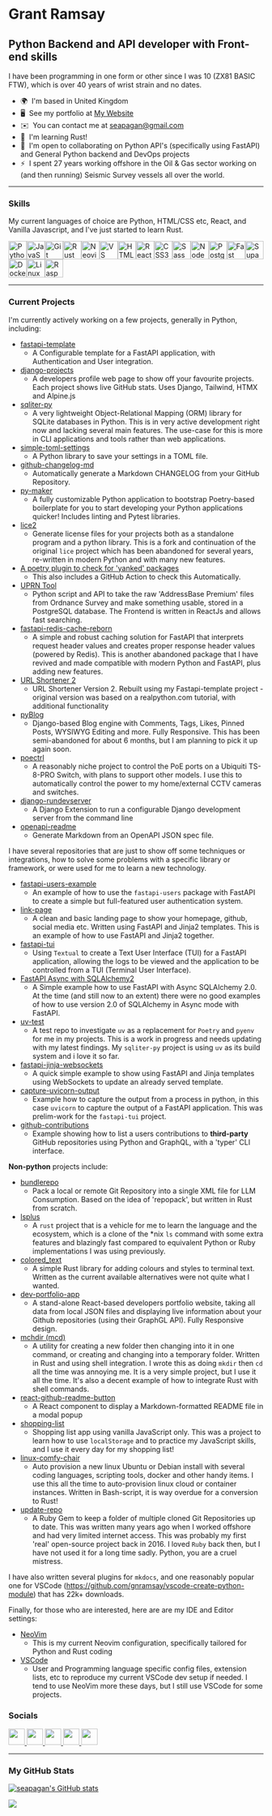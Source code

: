 # Grant Ramsay

## Python Backend and API developer with Front-end skills

I have been programming in one form or other since I was 10 (ZX81 BASIC FTW),
which is over 40 years of wrist strain and no dates.

* 🌍  I'm based in United Kingdom
* 🖥️  See my portfolio at [My Website](http://www.gnramsay.com)
* ✉️  You can contact me at [seapagan@gmail.com](mailto:seapagan@gmail.com)
* 🧠  I'm learning Rust!
* 🤝  I'm open to collaborating on Python API's (specifically using FastAPI) and General Python backend and DevOps projects
* ⚡  I spent 27 years working offshore in the Oil & Gas sector working on (and then running) Seismic Survey vessels all over the world.

---

### Skills

My current languages of choice are Python, HTML/CSS etc, React, and Vanilla
Javascript, and I've just started to learn Rust.

<p align="left">
<a href="https://www.python.org/" target="_blank" rel="noreferrer"><img src="https://raw.githubusercontent.com/danielcranney/readme-generator/main/public/icons/skills/python-colored.svg" width="36" height="36" alt="Python" /></a><a href="https://developer.mozilla.org/en-US/docs/Web/JavaScript" target="_blank" rel="noreferrer"><img src="https://raw.githubusercontent.com/danielcranney/readme-generator/main/public/icons/skills/javascript-colored.svg" width="36" height="36" alt="JavaScript" /></a><a href="https://git-scm.com/" target="_blank" rel="noreferrer"><img src="https://raw.githubusercontent.com/danielcranney/readme-generator/main/public/icons/skills/git-colored.svg" width="36" height="36" alt="Git" /></a><a href="https://www.rust-lang.org/" target="_blank" rel="noreferrer"><img src="https://raw.githubusercontent.com/danielcranney/readme-generator/main/public/icons/skills/rust-colored.svg" width="36" height="36" alt="Rust" /></a><a href="https://neovim.io/" target="_blank" rel="noreferrer"><img src="https://raw.githubusercontent.com/danielcranney/readme-generator/main/public/icons/skills/neovim.svg" width="36" height="36" alt="Neovim" /></a><a href="https://code.visualstudio.com/" target="_blank" rel="noreferrer"><img src="https://raw.githubusercontent.com/danielcranney/readme-generator/main/public/icons/skills/visualstudiocode.svg" width="36" height="36" alt="VS Code" /></a><a href="https://developer.mozilla.org/en-US/docs/Glossary/HTML5" target="_blank" rel="noreferrer"><img src="https://raw.githubusercontent.com/danielcranney/readme-generator/main/public/icons/skills/html5-colored.svg" width="36" height="36" alt="HTML5" /></a><a href="https://reactjs.org/" target="_blank" rel="noreferrer"><img src="https://raw.githubusercontent.com/danielcranney/readme-generator/main/public/icons/skills/react-colored.svg" width="36" height="36" alt="React" /></a><a href="https://www.w3.org/TR/CSS/#css" target="_blank" rel="noreferrer"><img src="https://raw.githubusercontent.com/danielcranney/readme-generator/main/public/icons/skills/css3-colored.svg" width="36" height="36" alt="CSS3" /></a><a href="https://sass-lang.com/" target="_blank" rel="noreferrer"><img src="https://raw.githubusercontent.com/danielcranney/readme-generator/main/public/icons/skills/sass-colored.svg" width="36" height="36" alt="Sass" /></a><a href="https://nodejs.org/en/" target="_blank" rel="noreferrer"><img src="https://raw.githubusercontent.com/danielcranney/readme-generator/main/public/icons/skills/nodejs-colored.svg" width="36" height="36" alt="NodeJS" /></a><a href="https://www.postgresql.org/" target="_blank" rel="noreferrer"><img src="https://raw.githubusercontent.com/danielcranney/readme-generator/main/public/icons/skills/postgresql-colored.svg" width="36" height="36" alt="PostgreSQL" /></a><a href="https://fastapi.tiangolo.com/" target="_blank" rel="noreferrer"><img src="https://raw.githubusercontent.com/danielcranney/readme-generator/main/public/icons/skills/fastapi-colored.svg" width="36" height="36" alt="Fast API" /></a><a href="https://supabase.io/" target="_blank" rel="noreferrer"><img src="https://raw.githubusercontent.com/danielcranney/readme-generator/main/public/icons/skills/supabase-colored.svg" width="36" height="36" alt="Supabase" /></a><a href="https://www.docker.com/" target="_blank" rel="noreferrer"><img src="https://raw.githubusercontent.com/danielcranney/readme-generator/main/public/icons/skills/docker-colored.svg" width="36" height="36" alt="Docker" /></a><a href="https://www.linux.org" target="_blank" rel="noreferrer"><img src="https://raw.githubusercontent.com/danielcranney/readme-generator/main/public/icons/skills/linux-colored.svg" width="36" height="36" alt="Linux" /></a><a href="https://www.raspberrypi.org/" target="_blank" rel="noreferrer"><img src="https://raw.githubusercontent.com/danielcranney/readme-generator/main/public/icons/skills/raspberrypi-colored.svg" width="36" height="36" alt="Raspberry Pi" /></a>
</p>

---

### Current Projects

I'm currently actively working on a few projects, generally in Python,
including:

* [fastapi-template](https://github.com/seapagan/fastapi-template)
  * A Configurable template for a FastAPI application, with Authentication and
  User integration.
* [django-projects](https://github.com/seapagan/django-projects)
  * A developers profile web page to show off your favourite projects. Each
  project shows live GitHub stats. Uses Django, Tailwind, HTMX and Alpine.js
* [sqliter-py](https://github.com/seapagan/sqliter-py)
  * A very lightweight Object-Relational Mapping (ORM) library for SQLite
    databases in Python. This is in very active development right now and
    lacking several main features. The use-case for this is more in CLI
    applications and tools rather than web applications.
* [simple-toml-settings](https://github.com/seapagan/simple-toml-settings)
  * A Python library to save your settings in a TOML file.
* [github-changelog-md](https://github.com/seapagan/github-changelog-md)
  * Automatically generate a Markdown CHANGELOG from your GitHub Repository.
* [py-maker](https://github.com/seapagan/py-maker)
  * A fully customizable Python application to bootstrap Poetry-based
  boilerplate for you to start developing your Python applications quicker!
  Includes linting and Pytest libraries.
* [lice2](https://github.com/seapagan/lice2)
  * Generate license files for your
  projects both as a standalone program and a python library. This is a fork and
  continuation of the original `lice` project which has been abandoned for
  several years, re-written in modern Python and with many new features.
* [A poetry plugin to check for 'yanked'
  packages](https://github.com/seapagan/poetry-plugin-check-yanked)
  * This also includes a GitHub Action to check this Automatically.
* [UPRN Tool](https://github.com/seapagan/uprn-mangle)
  * Python script and API to take the raw 'AddressBase Premium' files from
  Ordnance Survey and make something usable, stored in a PostgreSQL database.
  The Frontend is written in ReactJs and allows fast searching.
* [fastapi-redis-cache-reborn](https://github.com/seapagan/fastapi-redis-cache-reborn)
  * A simple and robust caching solution for FastAPI that interprets request
    header values and creates proper response header values (powered by Redis).
    This is another abandoned package that I have revived and made compatible
    with modern Python and FastAPI, plus adding new features.
* [URL Shortener 2](https://github.com/seapagan/url-shortener2)
  * URL Shortener Version 2. Rebuilt using my Fastapi-template project -
    original version was based on a realpython.com tutorial, with additional
    functionality
* [pyBlog](https://github.com/seapagan/pyBlog)
  * Django-based Blog engine with Comments, Tags, Likes, Pinned Posts, WYSIWYG
    Editing and more. Fully Responsive. This has been semi-abandoned for about 6
    months, but I am planning to pick it up again soon.
* [poectrl](https://github.com/seapagan/shopping-list)
  * A reasonably niche project to control the PoE ports on a Ubiquiti TS-8-PRO
    Switch, with plans to support other models. I use this to automatically
    control the power to my home/external CCTV cameras and switches.
* [django-rundevserver](https://github.com/seapagan/django-rundevserver)
  * A Django Extension to run a configurable Django development server from the
    command line
* [openapi-readme](https://github.com/seapagan/openapi-readme)
  * Generate Markdown from an OpenAPI JSON spec file.

I have several repositories that are just to show off some techniques or
integrations, how to solve some problems with a specific library or framework,
or were used for me to learn a new technology.

* [fastapi-users-example](https://github.com/seapagan/fastapi-users-example)
  * An example of how to use the `fastapi-users` package with FastAPI to create
    a simple but full-featured user authentication system.
* [link-page](https://github.com/seapagan/link-page)
  * A clean and basic landing page to show your homepage, github, social media
    etc. Written using FastAPI and Jinja2 templates. This is an example of
    how to use FastAPI and Jinja2 together.
* [fastapi-tui](https://github.com/seapagan/fastapi-tui)
  * Using `Textual` to create a Text User Interface (TUI) for a FastAPI
    application, allowing the logs to be viewed and the application to be
    controlled from a TUI (Terminal User Interface).
* [FastAPI Async with SQLAlchemy2](https://github.com/seapagan/fastapi_async_sqlalchemy2_example)
  * A Simple example how to use FastAPI with Async SQLAlchemy 2.0. At the time
    (and still now to an extent) there were no good examples of how to use
    version 2.0 of SQLAlchemy in Async mode with FastAPI.
* [uv-test](https://github.com/seapagan/uv-test)
  * A test repo to investigate `uv` as a replacement for `Poetry` and `pyenv`
    for me in my projects. This is a work in progress and needs updating with my
    latest findings. My `sqliter-py` project is using `uv` as its build system
    and i love it so far.
* [fastapi-jinja-websockets](https://github.com/seapagan/fastapi-jinja-websockets)
  * A quick simple example to show using FastAPI and Jinja templates using
    WebSockets to update an already served template.
* [capture-uvicorn-output](https://github.com/seapagan/capture-uvicorn-output)
  * Example how to capture the output from a process in python, in this case
    `uvicorn` to capture the output of a FastAPI application. This was
    prelim-work for the `fastapi-tui` project.
* [github-contributions](https://github.com/seapagan/github-contributions)
  * Example showing how to list a users contributions to **third-party** GitHub
    repositories using Python and GraphQL, with a 'typer' CLI interface.

**Non-python** projects include:

* [bundlerepo](https://github.com/seapagan/bundle-repo)
  * Pack a local or remote Git Repository into a single XML file for LLM
    Consumption. Based on the idea of 'repopack', but written in Rust from
    scratch.
* [lsplus](https://github.com/seapagan/lsplus)
  * A `rust` project that is a vehicle for me to learn the language and the
    ecosystem, which is a clone of the *nix `ls` command with some extra
    features and blazingly fast compared to equivalent Python or Ruby
    implementations I was using previously.
* [colored_text](https://github.com/seapagan/colored_text)
  * A simple Rust library for adding colours and styles to terminal text.
    Written as the current available alternatives  were not quite what I wanted.
* [dev-portfolio-app](https://github.com/seapagan/dev-portfolio-app)
  * A stand-alone React-based developers portfolio website, taking all data from
    local JSON files and displaying live information about your Github
    repositories (using their GraphGL API). Fully Responsive design.
* [mchdir (mcd)](https://github.com/seapagan/mchdir)
  * A utility for creating a new folder then changing into it in one command, or
    creating and changing into a temporary folder. Written in Rust and using
    shell integration. I wrote this as doing `mkdir` then `cd` all the time was
    annoying me. It is a very simple project, but I use it all the time. It's
    also a decent example of how to integrate Rust with shell commands.
* [react-github-readme-button](https://github.com/seapagan/react-github-readme-button)
  * A React component to display a Markdown-formatted README file in a modal popup
* [shopping-list](https://github.com/seapagan/shopping-list)
  * Shopping list app using vanilla JavaScript only. This was a project to
    learn how to use `localStorage` and to practice my JavaScript skills, and I
    use it every day for my shopping list!
* [linux-comfy-chair](https://github.com/seapagan/linux-comfy-chair)
  * Auto provision a new linux Ubuntu or Debian install with several coding
    languages, scripting tools, docker and other handy items. I use this all the
    time to auto-provision linux cloud or container instances. Written in
    Bash-script, it is way overdue for a conversion to Rust!
* [update-repo](https://github.com/seapagan/update_repo)
  * A Ruby Gem to keep a folder of multiple cloned Git Repositories up to date.
    This was written many years ago when I worked offshore and had very limited
    internet access. This was probably my first 'real' open-source project back
    in 2016. I loved `Ruby` back then, but I have not used it for a long time
    sadly. Python, you are a cruel mistress.

I have also written several plugins for `mkdocs`, and one reasonably popular one
for VSCode (<https://github.com/gnramsay/vscode-create-python-module>) that has
22k+ downloads.

Finally, for those who are interested, here are are my IDE and Editor settings:

* [NeoVim](https://github.com/seapagan/nvim-config)
  * This is my current Neovim configuration, specifically tailored for Python
    and Rust coding
* [VSCode](https://github.com/seapagan/vscode-setup)
  * User and Programming language specific config files, extension lists, etc to
    reproduce my current VSCode dev setup if needed. I tend to use NeoVim more
    these days, but I still use VSCode for some projects.

### Socials

<p align="left"> <a href="https://www.github.com/seapagan" target="_blank" rel="noreferrer"> <picture> <source media="(prefers-color-scheme: dark)" srcset="https://raw.githubusercontent.com/danielcranney/readme-generator/main/public/icons/socials/github-dark.svg" /> <source media="(prefers-color-scheme: light)" srcset="https://raw.githubusercontent.com/danielcranney/readme-generator/main/public/icons/socials/github.svg" /> <img src="https://raw.githubusercontent.com/danielcranney/readme-generator/main/public/icons/socials/github.svg" width="32" height="32" /> </picture> </a> <a href="https://www.linkedin.com/in/gnramsay" target="_blank" rel="noreferrer"> <picture> <source media="(prefers-color-scheme: dark)" srcset="https://raw.githubusercontent.com/danielcranney/readme-generator/main/public/icons/socials/linkedin-dark.svg" /> <source media="(prefers-color-scheme: light)" srcset="https://raw.githubusercontent.com/danielcranney/readme-generator/main/public/icons/socials/linkedin.svg" /> <img src="https://raw.githubusercontent.com/danielcranney/readme-generator/main/public/icons/socials/linkedin.svg" width="32" height="32" /> </picture> </a> <a href="http://www.medium.com/@seapagan" target="_blank" rel="noreferrer"> <picture> <source media="(prefers-color-scheme: dark)" srcset="https://raw.githubusercontent.com/danielcranney/readme-generator/main/public/icons/socials/medium-dark.svg" /> <source media="(prefers-color-scheme: light)" srcset="https://raw.githubusercontent.com/danielcranney/readme-generator/main/public/icons/socials/medium.svg" /> <img src="https://raw.githubusercontent.com/danielcranney/readme-generator/main/public/icons/socials/medium.svg" width="32" height="32" /> </picture> </a> <a href="https://www.x.com/gnramsay_dev" target="_blank" rel="noreferrer"> <picture> <source media="(prefers-color-scheme: dark)" srcset="https://raw.githubusercontent.com/danielcranney/readme-generator/main/public/icons/socials/twitter-dark.svg" /> <source media="(prefers-color-scheme: light)" srcset="https://raw.githubusercontent.com/danielcranney/readme-generator/main/public/icons/socials/twitter.svg" /> <img src="https://raw.githubusercontent.com/danielcranney/readme-generator/main/public/icons/socials/twitter.svg" width="32" height="32" /> </picture> </a> <a href="https://www.youtube.com/@seapagan" target="_blank" rel="noreferrer"> <picture> <source media="(prefers-color-scheme: dark)" srcset="https://raw.githubusercontent.com/danielcranney/readme-generator/main/public/icons/socials/youtube-dark.svg" /> <source media="(prefers-color-scheme: light)" srcset="https://raw.githubusercontent.com/danielcranney/readme-generator/main/public/icons/socials/youtube.svg" /> <img src="https://raw.githubusercontent.com/danielcranney/readme-generator/main/public/icons/socials/youtube.svg" width="32" height="32" /> </picture> </a></p>

---

### My GitHub Stats

<a href="http://www.github.com/seapagan"><img src="https://github-readme-stats.vercel.app/api?username=seapagan&show_icons=true&hide=&count_private=true&title_color=0891b2&text_color=ffffff&icon_color=0891b2&bg_color=1c1917&hide_border=true&show_icons=true" alt="seapagan's GitHub stats" /></a>

<a href="http://www.github.com/seapagan"><img src="https://github-readme-streak-stats-two-peach.vercel.app?user=seapagan&stroke=ffffff&background=1c1917&ring=0891b2&fire=0891b2&currStreakNum=ffffff&currStreakLabel=0891b2&sideNums=ffffff&sideLabels=ffffff&dates=ffffff&hide_border=true" /></a>
